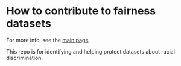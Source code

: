 # How to contribute to fairness datasets

For more info, see the [main page](https://fairnessdata.github.io).

This repo is for identifying and helping protect datasets about racial discrimination.
